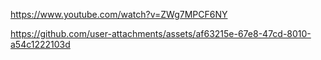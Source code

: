 https://www.youtube.com/watch?v=ZWg7MPCF6NY

https://github.com/user-attachments/assets/af63215e-67e8-47cd-8010-a54c1222103d


